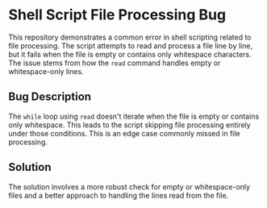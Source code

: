 # Shell Script File Processing Bug

This repository demonstrates a common error in shell scripting related to file processing. The script attempts to read and process a file line by line, but it fails when the file is empty or contains only whitespace characters.  The issue stems from how the `read` command handles empty or whitespace-only lines.

## Bug Description
The `while` loop using `read` doesn't iterate when the file is empty or contains only whitespace. This leads to the script skipping file processing entirely under those conditions.  This is an edge case commonly missed in file processing.

## Solution
The solution involves a more robust check for empty or whitespace-only files and a better approach to handling the lines read from the file.